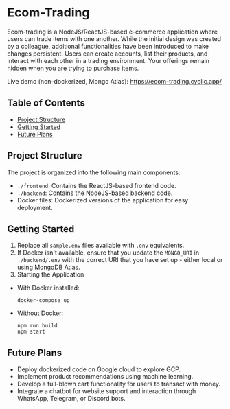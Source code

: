 # Ecom-Trading

Ecom-trading is a NodeJS/ReactJS-based e-commerce application where users can trade items with one another. While the initial design was created by a colleague, additional functionalities have been introduced to make changes persistent. Users can create accounts, list their products, and interact with each other in a trading environment. Your offerings remain hidden when you are trying to purchase items.

Live demo (non-dockerized, Mongo Atlas): https://ecom-trading.cyclic.app/

## Table of Contents
- [Project Structure](#project-structure)
- [Getting Started](#getting-started)
- [Future Plans](#future-plans)

## Project Structure

The project is organized into the following main components:

- `./frontend`: Contains the ReactJS-based frontend code.
- `./backend`: Contains the NodeJS-based backend code.
- Docker files: Dockerized versions of the application for easy deployment.

## Getting Started

1. Replace all `sample.env` files available with `.env` equivalents.
2. If Docker isn't available, ensure that you update the `MONGO_URI` in `./backend/.env` with the correct URI that you have set up - either local or using MongoDB Atlas.
3. Starting the Application
- With Docker installed:
    ```
    docker-compose up
    ```
- Without Docker:
    ```
    npm run build
    npm start
    ```

## Future Plans
- Deploy dockerized code on Google cloud to explore GCP.
- Implement product recommendations using machine learning.
- Develop a full-blown cart functionality for users to transact with money.
- Integrate a chatbot for website support and interaction through WhatsApp, Telegram, or Discord bots.
